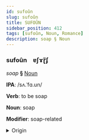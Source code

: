 ```yaml
---
id: sufoûn
slug: sufoûn
title: SUFOÛN
sidebar_position: 412
tags: [sufoûn, Noun, Romance]
description: soap § Noun
---
```


### sufoûn&emsp;<span kind="abugida">ɐʃɤɽ̃ʄ</span>

*soap* **§** [Noun](../../tags/Noun)

**IPA**: /sʌ.ˈfɑ.un/

**Verb**: to be soap

**Noun**: soap

**Modifier**: soap-related

<details>
    <summary>Origin</summary>
    Portuguese sabão [sɐˈβɐ̃w̃]<br/>
    <em>Romance Language Family</em>
</details>